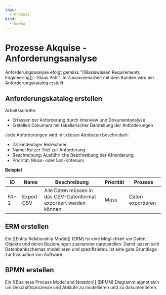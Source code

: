 ```yaml
---
tags:
  - Prozess
kind:
  - howto
---
```

# Prozesse Akquise - Anforderungsanalyse

Anforderungsanalyse efolgt gemäss "[[Basiswissen Requirements Engineering]] - Klaus Pohl". In Zusammenarbeit mit dem Kunden wird ein Anforderungskatalog erstellt.

## Anforderungskatalog erstellen

Arbeitsschritte:
* Erfassen der Anforderung durch Interview und Dokumentanalyse
* Erstellen Dokument mit tabellarischer Darstellung der Anforderungen

Jede Anforderungen wird mit diesen Attributen beschrieben:

* ID: Eindeutiger Bezeichner
* Name: Kurzer Titel zur Anforderung
* Beschreibung: Ausführliche Beschreibung der Afnorderung
* Priorität: Muss- oder Soll-Kriterium

**Beispiel**

| ID   | Name       | Beschreibung                                                       | Priorität | Prozess           |
| ---- | ---------- | ------------------------------------------------------------------ | --------- | ----------------- |
| FA-1 | Export CSV | Alle Daten müssen in das CSV-Datenformat exportiert werden können. | Muss      | Daten exportieren |

## ERM erstellen

Ein [[Entity Relationship Model]] (ERM) ist eine Möglichkeit um Daten, Objekte und deren Beziehungen zueinander darzustellen. Damit lassen sich Datenbankschemas modellieren und spezifizieren. Ist eine gute Grundlage zur Evaluation von Software.

## BPMN erstellen

Ein [[Business Process Model and Notation]] (BPMN) Diagramm eignet sich um Geschäftsprozesse und Abläufe zu modellieren und zu dokumentieren.